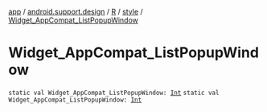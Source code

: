 [app](../../../index.md) / [android.support.design](../../index.md) / [R](../index.md) / [style](index.md) / [Widget_AppCompat_ListPopupWindow](./-widget_-app-compat_-list-popup-window.md)

# Widget_AppCompat_ListPopupWindow

`static val Widget_AppCompat_ListPopupWindow: `[`Int`](https://kotlinlang.org/api/latest/jvm/stdlib/kotlin/-int/index.html)
`static val Widget_AppCompat_ListPopupWindow: `[`Int`](https://kotlinlang.org/api/latest/jvm/stdlib/kotlin/-int/index.html)